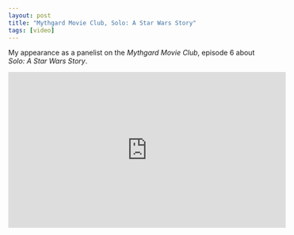 ```yaml
---
layout: post
title: "Mythgard Movie Club, Solo: A Star Wars Story"
tags: [video]
---
```

My appearance as a panelist on the _Mythgard Movie Club_, episode 6 about _Solo: A Star Wars Story_.

<iframe width="560" height="315" src="https://www.youtube.com/embed/gy8y9l2P1No" frameborder="0" allow="accelerometer; autoplay; encrypted-media; gyroscope; picture-in-picture" allowfullscreen></iframe>
